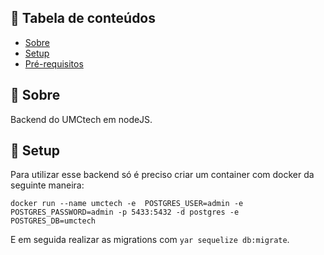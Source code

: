 ## 📝 Tabela de conteúdos

- [Sobre](#about)
- [Setup](#getting_started)
- [Pré-requisitos](#requisites)

## 🧐 Sobre <a name = "about"></a>

Backend do UMCtech em nodeJS.

## 🏁 Setup <a name = "getting_started"></a>

Para utilizar esse backend só é preciso criar um container com docker da seguinte maneira:

```
docker run --name umctech -e  POSTGRES_USER=admin -e POSTGRES_PASSWORD=admin -p 5433:5432 -d postgres -e POSTGRES_DB=umctech
```

E em seguida realizar as migrations com `yar sequelize db:migrate`.







